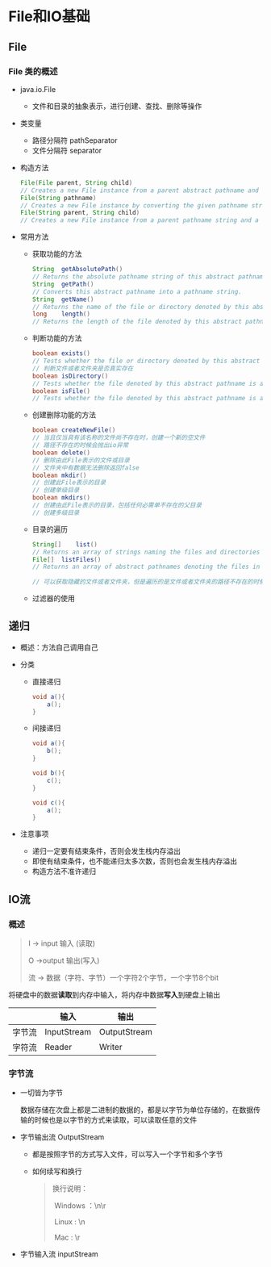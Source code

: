 # File和IO基础
## File

### File 类的概述

- java.io.File

  - 文件和目录的抽象表示，进行创建、查找、删除等操作

- 类变量

  - 路径分隔符 pathSeparator
  - 文件分隔符 separator

- 构造方法

  ```java
  File(File parent, String child)
  // Creates a new File instance from a parent abstract pathname and a child pathname string.
  File(String pathname)
  // Creates a new File instance by converting the given pathname string into an abstract pathname.
  File(String parent, String child)
  // Creates a new File instance from a parent pathname string and a child pathname string.
  ```

- 常用方法

  - 获取功能的方法

    ```java
    String	getAbsolutePath()
    // Returns the absolute pathname string of this abstract pathname.
    String	getPath()
    // Converts this abstract pathname into a pathname string.
    String	getName()
    // Returns the name of the file or directory denoted by this abstract pathname.
    long	length()
    // Returns the length of the file denoted by this abstract pathname.
    ```

  - 判断功能的方法

    ```java
    boolean	exists()
    // Tests whether the file or directory denoted by this abstract pathname exists.
    // 判断文件或者文件夹是否真实存在
    boolean	isDirectory()
    // Tests whether the file denoted by this abstract pathname is a directory.
    boolean	isFile()
    // Tests whether the file denoted by this abstract pathname is a normal file.
    ```

  - 创建删除功能的方法

    ```java
    boolean createNewFile()
    // 当且仅当具有该名称的文件尚不存在时，创建一个新的空文件
    // 路径不存在的时候会抛出io异常
    boolean delete()
    // 删除由此File表示的文件或目录
    // 文件夹中有数据无法删除返回false
    boolean mkdir()
    // 创建此File表示的目录
    // 创建单级目录
    boolean mkdirs()
    // 创建由此File表示的目录，包括任何必需单不存在的父目录 
    // 创建多级目录
    ```

  - 目录的遍历

    ```java
    String[]	list()
    // Returns an array of strings naming the files and directories in the directory denoted by this abstract pathname.
    File[]	listFiles()
    // Returns an array of abstract pathnames denoting the files in the directory denoted by this abstract pathname.
      
    // 可以获取隐藏的文件或者文件夹，但是遍历的是文件或者文件夹的路径不存在的时候会抛出NullPointException
    ```

  - 过滤器的使用





## 递归

- 概述：方法自己调用自己

- 分类

  - 直接递归

    ```java
    void a(){
    	a();
    }
    ```

  - 间接递归

    ```java
    void a(){
    	b();
    }
    
    void b(){
    	c();
    }
    
    void c(){
    	a();
    }
    
    ```

- 注意事项

  - 递归一定要有结束条件，否则会发生栈内存溢出
  - 即使有结束条件，也不能递归太多次数，否则也会发生栈内存溢出
  - 构造方法不准许递归





## IO流

### 概述

> I -> input 输入 (读取)
>
> O ->output 输出(写入)
>
> 流 -> 数据（字符、字节）一个字符2个字节，一个字节8个bit

将硬盘中的数据**读取**到内存中输入，将内存中数据**写入**到硬盘上输出



|        | 输入        | 输出         |
| ------ | ----------- | ------------ |
| 字节流 | InputStream | OutputStream |
| 字符流 | Reader      | Writer       |



### 字节流

- 一切皆为字节

  数据存储在次盘上都是二进制的数据的，都是以字节为单位存储的，在数据传输的时候也是以字节的方式来读取，可以读取任意的文件

- 字节输出流 OutputStream

  - 都是按照字节的方式写入文件，可以写入一个字节和多个字节

  - 如何续写和换行

    > 换行说明：
    >
    > ​	Windows ：\n\r
    >
    > ​    Linux : \n
    >
    > ​    Mac : \r

- 字节输入流 inputStream

  